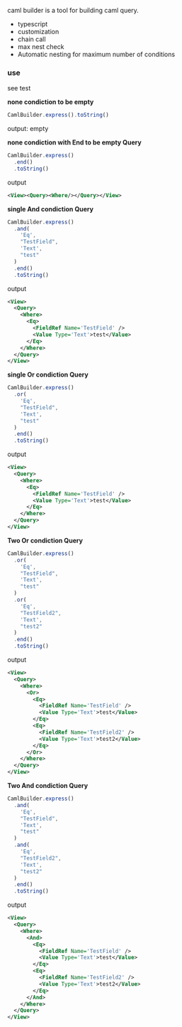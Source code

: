 caml builder is a tool for building caml query.

- typescript
- customization
- chain call
- max nest check
- Automatic nesting for maximum number of conditions

### use

see test

**none condiction to be empty**

```js
CamlBuilder.express().toString()
```

output: empty


**none condiction with End to be empty Query**

```js
CamlBuilder.express()
  .end()
  .toString()
```

output

```xml
<View><Query><Where/></Query></View>
```



**single And condiction Query**

```js
CamlBuilder.express()
  .and(
    'Eq',
    "TestField",
    'Text',
    "test"
  )
  .end()
  .toString()
```

output

```xml
<View>
  <Query>
    <Where>
      <Eq>
        <FieldRef Name='TestField' />
        <Value Type='Text'>test</Value>
      </Eq>
    </Where>
  </Query>
</View>
```

**single Or condiction Query**

```js
CamlBuilder.express()
  .or(
    'Eq',
    "TestField",
    'Text',
    "test"
  )
  .end()
  .toString()
```

output
```xml
<View>
  <Query>
    <Where>
      <Eq>
        <FieldRef Name='TestField' />
        <Value Type='Text'>test</Value>
      </Eq>
    </Where>
  </Query>
</View>
```

**Two Or condiction Query**

```js
CamlBuilder.express()
  .or(
    'Eq',
    "TestField",
    'Text',
    "test"
  )
  .or(
    'Eq',
    "TestField2",
    'Text',
    "test2"
  )
  .end()
  .toString()
```

output
```xml
<View>
  <Query>
    <Where>
      <Or>
        <Eq>
          <FieldRef Name='TestField' />
          <Value Type='Text'>test</Value>
        </Eq>
        <Eq>
          <FieldRef Name='TestField2' />
          <Value Type='Text'>test2</Value>
        </Eq>
      </Or>
    </Where>
  </Query>
</View>
```



**Two And condiction Query**

```js
CamlBuilder.express()
  .and(
    'Eq',
    "TestField",
    'Text',
    "test"
  )
  .and(
    'Eq',
    "TestField2",
    'Text',
    "test2"
  )
  .end()
  .toString()
```

output
```xml
<View>
  <Query>
    <Where>
      <And>
        <Eq>
          <FieldRef Name='TestField' />
          <Value Type='Text'>test</Value>
        </Eq>
        <Eq>
          <FieldRef Name='TestField2' />
          <Value Type='Text'>test2</Value>
        </Eq>
      </And>
    </Where>
  </Query>
</View>
```
